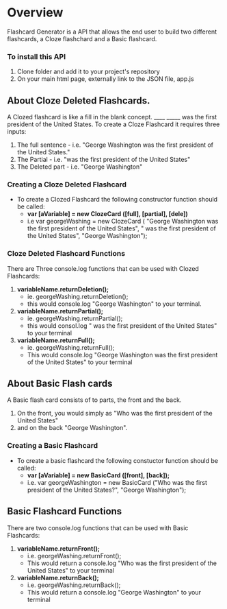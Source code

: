 # Overview

Flashcard Generator is a API that allows the end user to build two different flashcards, a Cloze flashchard and a Basic flashcard.

### To install this API
1) Clone folder and add it to your project's repository
2) On your main html page, externally link to the JSON file, app.js

## About Cloze Deleted Flashcards.
A Clozed flashcard is like a fill in the blank concept.  ____ _____ was the first president of the United States.
To create a Cloze Flashcard it requires three inputs:
1) The full sentence - i.e. "George Washington was the first president of the United States."
2) The Partial - i.e. "was the first president of the United States"
3) The Deleted part - i.e. "George Washington"

### Creating a Cloze Deleted Flashcard
* To create a Clozed Flashcard the following constructor function should be called:
  *  **var [aVariable] = new ClozeCard ([full], [partial], [dele])**
  * i.e var georgeWashing = new ClozeCard ( "George Washington was the first president of the United States", " was the first president of the United States", "George Washington");

### Cloze Deleted Flashcard Functions
There are Three console.log functions that can be used with Clozed Flashcards:
1) **variableName.returnDeletion();** 
    * ie. georgeWashing.returnDeletion(); 
    * this would console.log "George Washington" to your terminal.
2) **variableName.returnPartial();** 
   * ie. georgeWashing.returnPartial(); 
    * this would consol.log " was the first president of the United States" to your terminal
3) **variableName.returnFull();** 
    * ie. georgeWashing.returnFull(); 
    * This would console.log "George Washington was the first president of the United States" to your terminal

## About Basic Flash cards
A Basic flash card consists of to parts, the front and the back.
1) On the front, you would simply as "Who was the first president of the United States" 
2) and on the back "George Washington".

### Creating a Basic Flashcard
* To create a basic flashcard the following constuctor function should be called:
  * **var [aVariable] = new BasicCard ([front], [back]);**
  * i.e. var georgeWashington = new BasicCard ("Who was the first president of the United States?", "George Washington");

## Basic Flashcard Functions
There are two console.log functions that can be used with Basic Flashcards:
1. **variableName.returnFront();**
   * i.e. georgeWashing.returnFront(); 
   * This would return a console.log "Who was the first president of the United States" to your terminal
2. **variableName.returnBack();** 
    * i.e. georgeWashing.returnBack();
    * This would return a console.log "George Washington" to your terminal




